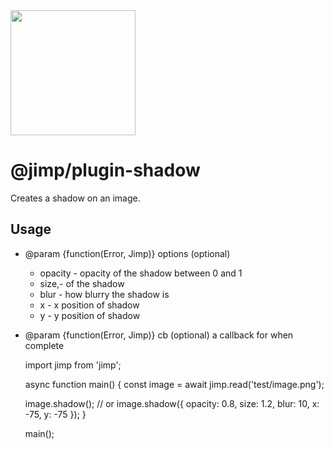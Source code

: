<img src="https://s3.amazonaws.com/pix.iemoji.com/images/emoji/apple/ios-11/256/crayon.png" width="200" height="200" />

<span class="citation" data-cites="jimp/plugin-shadow">@jimp/plugin-shadow</span>
=================================================================================

Creates a shadow on an image.

Usage
-----

-   <span class="citation" data-cites="param">@param</span> {function(Error, Jimp)} options (optional)
    -   opacity - opacity of the shadow between 0 and 1
    -   size,- of the shadow
    -   blur - how blurry the shadow is
    -   x - x position of shadow
    -   y - y position of shadow
-   <span class="citation" data-cites="param">@param</span> {function(Error, Jimp)} cb (optional) a callback for when complete

    import jimp from 'jimp';

    async function main() {
      const image = await jimp.read('test/image.png');

      image.shadow();
      // or
      image.shadow({ opacity: 0.8, size: 1.2, blur: 10, x: -75, y: -75 });
    }

    main();
